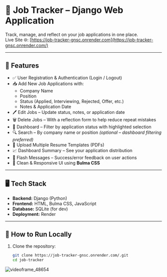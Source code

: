 # 🧾 Job Tracker – Django Web Application

Track, manage, and reflect on your job applications in one place.  
Live Site 🌐: [https://job-tracker-gnsc.onrender.com](https://job-tracker-gnsc.onrender.com/)

---

## 📌 Features

- ✅ User Registration & Authentication (Login / Logout)
- 📥 Add New Job Applications with:
  - Company Name
  - Position
  - Status (Applied, Interviewing, Rejected, Offer, etc.)
  - Notes & Application Date
- 🖊️ Edit Jobs – Update status, notes, or application date
- 🗑️ Delete Jobs – With a reflection form to help reduce repeat mistakes
- 🔎 Dashboard – Filter by application status with highlighted selection
- 🔍 Search – By company name or position *(optional – dashboard filtering preferred)*
- 📂 Upload Multiple Resume Templates (PDFs)
- 📈 Dashboard Summary – See your application distribution
- 💬 Flash Messages – Success/error feedback on user actions
- 📱 Clean & Responsive UI using **Bulma CSS**

---

## 🖥️ Tech Stack

- **Backend:** Django (Python)
- **Frontend:** HTML, Bulma CSS, JavaScript
- **Database:** SQLite (for dev)
- **Deployment:** Render

---

## 🚀 How to Run Locally

1. Clone the repository:
   ```bash
   git clone https://job-tracker-gnsc.onrender.com/.git
   cd job-tracker


![videoframe_48654](https://github.com/user-attachments/assets/6a08896f-5eb9-4ed7-b248-e5bbd97c9dd8)
